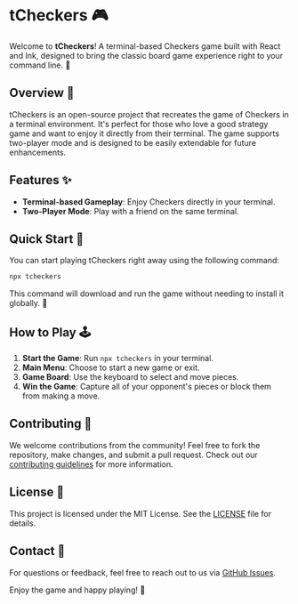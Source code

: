# tCheckers 🎮

Welcome to **tCheckers**! A terminal-based Checkers game built with React and Ink, designed to bring the classic board game experience right to your command line. 🏁

## Overview 🌟

tCheckers is an open-source project that recreates the game of Checkers in a terminal environment. It's perfect for those who love a good strategy game and want to enjoy it directly from their terminal. The game supports two-player mode and is designed to be easily extendable for future enhancements.

## Features ✨

- **Terminal-based Gameplay**: Enjoy Checkers directly in your terminal.
- **Two-Player Mode**: Play with a friend on the same terminal.

## Quick Start 🚀

You can start playing tCheckers right away using the following command:

```bash
npx tcheckers
```

This command will download and run the game without needing to install it globally. 🎉

## How to Play 🕹️

1. **Start the Game**: Run `npx tcheckers` in your terminal.
2. **Main Menu**: Choose to start a new game or exit.
3. **Game Board**: Use the keyboard to select and move pieces.
4. **Win the Game**: Capture all of your opponent's pieces or block them from making a move.

## Contributing 🤝

We welcome contributions from the community! Feel free to fork the repository, make changes, and submit a pull request. Check out our [contributing guidelines](CONTRIBUTING.md) for more information.

## License 📜

This project is licensed under the MIT License. See the [LICENSE](LICENSE) file for details.

## Contact 📧

For questions or feedback, feel free to reach out to us via [GitHub Issues](https://github.com/gfargo/tcheckers/issues).

Enjoy the game and happy playing! 🎲
